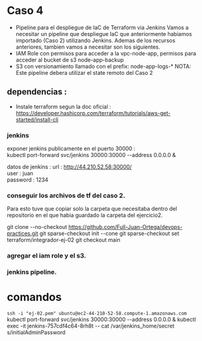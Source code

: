 # Caso 4  
- Pipeline para el despliegue de IaC de Terraform via Jenkins
Vamos a necesitar un pipeline que despliegue IaC que anteriormente habiamos importado (Caso 2) utilizando Jenkins. Ademas de los recursos anteriores, tambien vamos a necesitar son los siguientes.  
- IAM Role con permisos para acceder a la vpc-node-app, permisos para acceder al bucket de s3 node-app-backup
- S3 con versionamiento llamado con el prefix: node-app-logs-*
NOTA: Este pipeline debera utilizar el state remoto del Caso 2

## dependencias : 
- Instale terraform segun la doc oficial :  
<https://developer.hashicorp.com/terraform/tutorials/aws-get-started/install-cli>  


### jenkins
exponer jenkins publicamente en el puerto 30000 :  
kubectl port-forward svc/jenkins 30000:30000 --address 0.0.0.0 &

datos de jenkins : 
url : http://44.210.52.58:30000/  
user : juan  
password : 1234  

### conseguir los archivos de tf del caso 2.
Para esto tuve que copiar solo la carpeta que necesitaba dentro del repositorio en el que habia guardado la carpeta del ejercicio2.

git clone --no-checkout https://github.com/Full-Juan-Ortega/devops-practices.git
git sparse-checkout init --cone
git sparse-checkout set terraform/integrador-ej-02
git checkout main

### agregar el iam role y el s3.




### jenkins pipeline.

# comandos

`ssh -i "ej-02.pem" ubuntu@ec2-44-210-52-58.compute-1.amazonaws.com`
kubectl port-forward svc/jenkins 30000:30000 --address 0.0.0.0 &
kubectl exec -it jenkins-757cdf4c64-8rh8t -- cat /var/jenkins_home/secret
s/initialAdminPassword